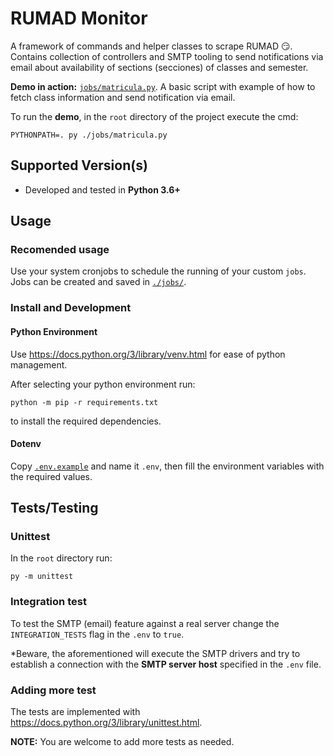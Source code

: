 # RUMAD Monitor

A framework of commands and helper classes to scrape RUMAD 😏. Contains collection of controllers and SMTP tooling to send notifications via email about availability of sections (secciones) of classes and semester.

**Demo in action:** [`jobs/matricula.py`](./jobs/matricula.py). 
A basic script with example of how to fetch class information and send notification via email. 

To run the **demo**, in the `root` directory of the project execute the cmd:

```
PYTHONPATH=. py ./jobs/matricula.py
```

## Supported Version(s)

- Developed and tested in **Python 3.6+**

## Usage

### Recomended usage

Use your system cronjobs to schedule the running of your custom `jobs`. Jobs can be created and saved in [`./jobs/`](./jobs).

### Install and Development

#### Python Environment 

Use https://docs.python.org/3/library/venv.html for ease of python management.

After selecting your python environment run:

```
python -m pip -r requirements.txt
``` 

to install the required dependencies.

#### Dotenv

Copy [`.env.example`](./.env.example) and name it `.env`, then fill the environment variables with the required values.


## Tests/Testing

### Unittest

In the `root` directory run:

```
py -m unittest
```

### Integration test

To test the SMTP (email) feature against a real server change the `INTEGRATION_TESTS` flag in the `.env` to `true`.

*Beware, the aforementioned will execute the SMTP drivers and try to establish a connection with the **SMTP server host** specified in the `.env` file.

### Adding more test

The tests are implemented with https://docs.python.org/3/library/unittest.html.

**NOTE:** You are welcome to add more tests as needed.